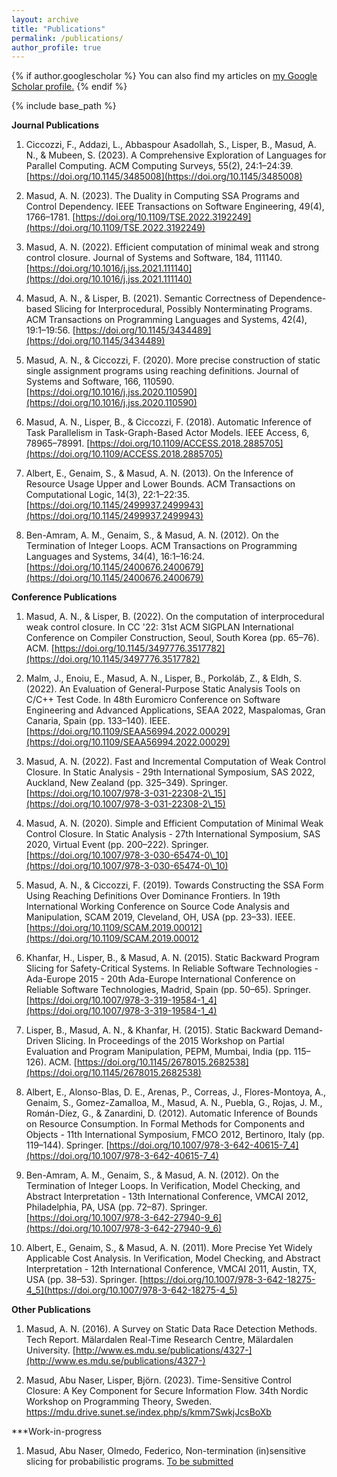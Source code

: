 ```yaml
---
layout: archive
title: "Publications"
permalink: /publications/
author_profile: true
---
```

{% if author.googlescholar %}
  You can also find my articles on <u><a href="{{author.googlescholar}}">my Google Scholar profile</a>.</u>
{% endif %}

{% include base_path %}


**Journal Publications**

1. Ciccozzi, F., Addazi, L., Abbaspour Asadollah, S., Lisper, B., Masud, A. N., & Mubeen, S. (2023). A Comprehensive Exploration of Languages for Parallel Computing. ACM Computing Surveys, 55(2), 24:1–24:39. [https://doi.org/10.1145/3485008](https://doi.org/10.1145/3485008)

2. Masud, A. N. (2023). The Duality in Computing SSA Programs and Control Dependency. IEEE Transactions on Software Engineering, 49(4), 1766–1781. [https://doi.org/10.1109/TSE.2022.3192249](https://doi.org/10.1109/TSE.2022.3192249)

3. Masud, A. N. (2022). Efficient computation of minimal weak and strong control closure. Journal of Systems and Software, 184, 111140. [https://doi.org/10.1016/j.jss.2021.111140](https://doi.org/10.1016/j.jss.2021.111140)

4. Masud, A. N., & Lisper, B. (2021). Semantic Correctness of Dependence-based Slicing for Interprocedural, Possibly Nonterminating Programs. ACM Transactions on Programming Languages and Systems, 42(4), 19:1–19:56. [https://doi.org/10.1145/3434489](https://doi.org/10.1145/3434489)
5. Masud, A. N., & Ciccozzi, F. (2020). More precise construction of static single assignment programs using reaching definitions. Journal of Systems and Software, 166, 110590. [https://doi.org/10.1016/j.jss.2020.110590](https://doi.org/10.1016/j.jss.2020.110590)
   
6. Masud, A. N., Lisper, B., & Ciccozzi, F. (2018). Automatic Inference of Task Parallelism in Task-Graph-Based Actor Models. IEEE Access, 6, 78965–78991. [https://doi.org/10.1109/ACCESS.2018.2885705](https://doi.org/10.1109/ACCESS.2018.2885705)

7. Albert, E., Genaim, S., & Masud, A. N. (2013). On the Inference of Resource Usage Upper and Lower Bounds. ACM Transactions on Computational Logic, 14(3), 22:1–22:35. [https://doi.org/10.1145/2499937.2499943](https://doi.org/10.1145/2499937.2499943)

8. Ben-Amram, A. M., Genaim, S., & Masud, A. N. (2012). On the Termination of Integer Loops. ACM Transactions on Programming Languages and Systems, 34(4), 16:1–16:24. [https://doi.org/10.1145/2400676.2400679](https://doi.org/10.1145/2400676.2400679)
   
**Conference Publications**

1. Masud, A. N., & Lisper, B. (2022). On the computation of interprocedural weak control closure. In CC '22: 31st ACM SIGPLAN International Conference on Compiler Construction, Seoul, South Korea (pp. 65–76). ACM. [https://doi.org/10.1145/3497776.3517782](https://doi.org/10.1145/3497776.3517782)

2. Malm, J., Enoiu, E., Masud, A. N., Lisper, B., Porkoláb, Z., & Eldh, S. (2022). An Evaluation of General-Purpose Static Analysis Tools on C/C++ Test Code. In 48th Euromicro Conference on Software Engineering and Advanced Applications, SEAA 2022, Maspalomas, Gran Canaria, Spain (pp. 133–140). IEEE. [https://doi.org/10.1109/SEAA56994.2022.00029](https://doi.org/10.1109/SEAA56994.2022.00029)

3. Masud, A. N. (2022). Fast and Incremental Computation of Weak Control Closure. In Static Analysis - 29th International Symposium, SAS 2022, Auckland, New Zealand (pp. 325–349). Springer. [https://doi.org/10.1007/978-3-031-22308-2\_15](https://doi.org/10.1007/978-3-031-22308-2\_15)


4. Masud, A. N. (2020). Simple and Efficient Computation of Minimal Weak Control Closure. In Static Analysis - 27th International Symposium, SAS 2020, Virtual Event (pp. 200–222). Springer. [https://doi.org/10.1007/978-3-030-65474-0\_10](https://doi.org/10.1007/978-3-030-65474-0\_10)

5. Masud, A. N., & Ciccozzi, F. (2019). Towards Constructing the SSA Form Using Reaching Definitions Over Dominance Frontiers. In 19th International Working Conference on Source Code Analysis and Manipulation, SCAM 2019, Cleveland, OH, USA (pp. 23–33). IEEE. [https://doi.org/10.1109/SCAM.2019.00012](https://doi.org/10.1109/SCAM.2019.00012

6. Khanfar, H., Lisper, B., & Masud, A. N. (2015). Static Backward Program Slicing for Safety-Critical Systems. In Reliable Software Technologies - Ada-Europe 2015 - 20th Ada-Europe International Conference on Reliable Software Technologies, Madrid, Spain (pp. 50–65). Springer. [https://doi.org/10.1007/978-3-319-19584-1_4](https://doi.org/10.1007/978-3-319-19584-1_4)

7. Lisper, B., Masud, A. N., & Khanfar, H. (2015). Static Backward Demand-Driven Slicing. In Proceedings of the 2015 Workshop on Partial Evaluation and Program Manipulation, PEPM, Mumbai, India (pp. 115–126). ACM. [https://doi.org/10.1145/2678015.2682538](https://doi.org/10.1145/2678015.2682538)

8. Albert, E., Alonso-Blas, D. E., Arenas, P., Correas, J., Flores-Montoya, A., Genaim, S., Gomez-Zamalloa, M., Masud, A. N., Puebla, G., Rojas, J. M., Román-Díez, G., & Zanardini, D. (2012). Automatic Inference of Bounds on Resource Consumption. In Formal Methods for Components and Objects - 11th International Symposium, FMCO 2012, Bertinoro, Italy (pp. 119–144). Springer. [https://doi.org/10.1007/978-3-642-40615-7_4](https://doi.org/10.1007/978-3-642-40615-7_4)

9. Ben-Amram, A. M., Genaim, S., & Masud, A. N. (2012). On the Termination of Integer Loops. In Verification, Model Checking, and Abstract Interpretation - 13th International Conference, VMCAI 2012, Philadelphia, PA, USA (pp. 72–87). Springer. [https://doi.org/10.1007/978-3-642-27940-9_6](https://doi.org/10.1007/978-3-642-27940-9_6)

10. Albert, E., Genaim, S., & Masud, A. N. (2011). More Precise Yet Widely Applicable Cost Analysis. In Verification, Model Checking, and Abstract Interpretation - 12th International Conference, VMCAI 2011, Austin, TX, USA (pp. 38–53). Springer. [https://doi.org/10.1007/978-3-642-18275-4_5](https://doi.org/10.1007/978-3-642-18275-4_5)

**Other Publications**

1. Masud, A. N. (2016). A Survey on Static Data Race Detection Methods. Tech Report. Mälardalen Real-Time Research Centre, Mälardalen University. [http://www.es.mdu.se/publications/4327-](http://www.es.mdu.se/publications/4327-)
   
2. Masud, Abu Naser, Lisper, Björn. (2023). Time-Sensitive Control Closure: A Key Component for Secure Information Flow. 34th Nordic Workshop on Programming Theory, Sweden. [https://mdu.drive.sunet.se/index.php/s/kmm7SwkjJcsBoXb ](https://mdu.drive.sunet.se/index.php/s/kmm7SwkjJcsBoXb )

***Work-in-progress
1. Masud, Abu Naser, Olmedo, Federico, Non-termination (in)sensitive slicing for probabilistic programs. [To be submitted](work-in-progress1.html)
